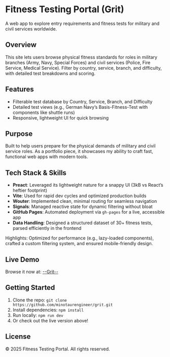 # Fitness Testing Portal (Grit)

A web app to explore entry requirements and fitness tests for military and civil services worldwide.

## Overview

This site lets users browse physical fitness standards for roles in military branches (Army, Navy, Special Forces) and civil services (Police, Fire Service, Medical Service). Filter by country, service, branch, and difficulty, with detailed test breakdowns and scoring.

## Features

- Filterable test database by Country, Service, Branch, and Difficulty
- Detailed test views (e.g., German Navy’s Basis-Fitness-Test with components like shuttle runs)
- Responsive, lightweight UI for quick browsing

## Purpose

Built to help users prepare for the physical demands of military and civil service roles. As a portfolio piece, it showcases my ability to craft fast, functional web apps with modern tools.

## Tech Stack & Skills

- **Preact**: Leveraged its lightweight nature for a snappy UI (3kB vs React’s heftier footprint)
- **Vite**: Used for rapid dev cycles and optimized production builds
- **Wouter**: Implemented clean, minimal routing for seamless navigation
- **Signals**: Managed reactive state for dynamic filtering without bloat
- **GitHub Pages**: Automated deployment via `gh-pages` for a live, accessible app
- **Data Handling**: Designed a structured dataset of 30+ fitness tests, parsed efficiently in the frontend

Highlights: Optimized for performance (e.g., lazy-loaded components), crafted a custom filtering system, and ensured mobile-friendly design.

## Live Demo

Browse it now at: [--Grit--](https://minotaurengineer.github.io/grit/)

## Getting Started

1. Clone the repo: `git clone https://github.com/minotaurengineer/grit.git`
2. Install dependencies: `npm install`
3. Run locally: `npm run dev`
4. Or check out the live version above!

## License

© 2025 Fitness Testing Portal. All rights reserved.